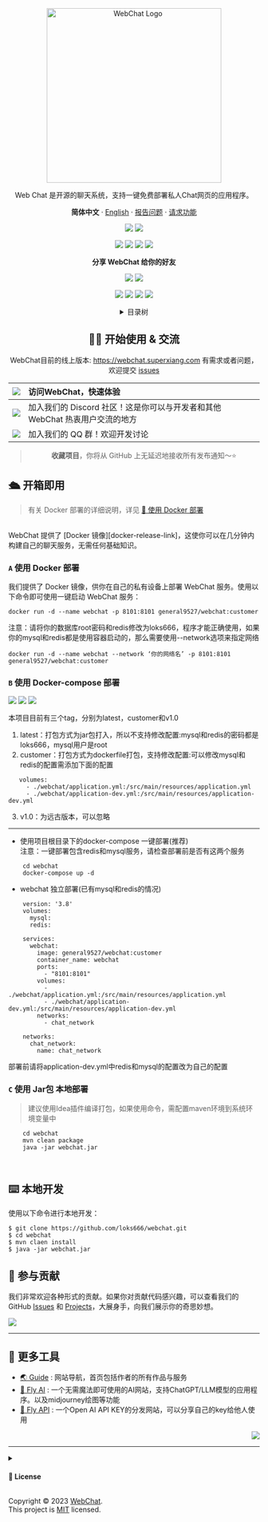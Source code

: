 <div id="readme-top" ></div>
<div align="center">

<img height="350" src="./images/logo.png" alt="WebChat Logo">

Web Chat 是开源的聊天系统，支持一键免费部署私人Chat网页的应用程序。

**简体中文** · [English](./README.en.md)  · [报告问题][github-issues-link] · [请求功能][github-issues-link]

<!-- SHIELD GROUP -->

[![][github-release-shield]][github-release-link]
[![][docker-release-shield]][docker-release-link]

[![][github-forks-shield]][github-forks-link]
[![][github-stars-shield]][github-stars-link]
[![][github-issues-shield]][github-issues-link]
[![][github-license-shield]][github-license-link]

**分享 WebChat 给你的好友**

[![][share-telegram-shield]][share-telegram-link]
[![][share-weibo-shield]][share-weibo-link]

![](./images/webchat.png)
![](./images/login.png)
![](./images/console.png)
![](./images/audit.png)


<details>
<summary><kbd>目录树</kbd></summary>

#### TOC

- [👋🏻 开始使用 & 交流](#-开始使用--交流)
- [🛳 开箱即用](#-开箱即用)
    - [`A` 使用 Docker 部署](#a-使用-docker-部署)
    - [`B` 使用 Docker-compose 部署](#b-使用-Docker-compose-部署)
    - [`C` 使用 Jar包 本地部署](#c-使用-Jar包-本地部署)
- [⌨️ 本地开发](#️-本地开发)
- [🤝 参与贡献](#-参与贡献)
- [🔗 更多工具](#-更多工具)

####

<br/>

</details>

## 👋🏻 开始使用 & 交流

WebChat目前的线上版本: https://webchat.superxiang.com 
有需求或者问题，欢迎提交 [issues][issues-link]

| [![][chat-shield-badge]][chat-link]       | 访问WebChat，快速体验                                  |
|:------------------------------------------|:------------------------------------------------|
| [![][discord-shield-badge]][discord-link] | 加入我们的 Discord 社区！这是你可以与开发者和其他 WebChat 热衷用户交流的地方 |
| [![][qq-shield-badge]][qq-link]           | 加入我们的 QQ 群！欢迎开发讨论                               |


> **收藏项目**，你将从 GitHub 上无延迟地接收所有发布通知～⭐️
</div>

## 🛳 开箱即用
> 有关 Docker
> 部署的详细说明，详见 [📘 使用 Docker 部署](https://github.com/loks666/webchat/wiki/Docker-Deployment.zh-CN)  
<br/>
WebChat 提供了  [Docker 镜像][docker-release-link]，这使你可以在几分钟内构建自己的聊天服务，无需任何基础知识。

<br/>

### `A` 使用 Docker 部署

我们提供了 Docker 镜像，供你在自己的私有设备上部署 WebChat 服务。使用以下命令即可使用一键启动 WebChat 服务：
```fish
docker run -d --name webchat -p 8101:8101 general9527/webchat:customer
```
注意：请将你的数据库root密码和redis修改为loks666，程序才能正确使用，如果你的mysql和redis都是使用容器启动的，那么需要使用--network选项来指定网络

```fish
docker run -d --name webchat --network ‘你的网络名’ -p 8101:8101 general9527/webchat:customer
```
### `B` 使用 Docker-compose 部署

[![][docker-release-shield]][docker-release-link]
[![][docker-size-shield]][docker-size-link]
[![][docker-pulls-shield]][docker-pulls-link]  

本项目目前有三个tag，分别为latest，customer和v1.0  
1. latest：打包方式为jar包打入，所以不支持修改配置:mysql和redis的密码都是loks666，mysql用户是root  
2. customer：打包方式为dockerfile打包，支持修改配置:可以修改mysql和redis的配置需添加下面的配置

```fish
   volumes:
     - ./webchat/application.yml:/src/main/resources/application.yml
     - ./webchat/application-dev.yml:/src/main/resources/application-dev.yml
```
3. v1.0：为远古版本，可以忽略  
---
- 使用项目根目录下的docker-compose 一键部署(推荐)  
注意：一键部署包含redis和mysql服务，请检查部署前是否有这两个服务

```fish
    cd webchat
    docker-compose up -d
```
- webchat 独立部署(已有mysql和redis的情况)

```fish
    version: '3.8'
    volumes:
      mysql:
      redis:
    
    services:
      webchat:
        image: general9527/webchat:customer
        container_name: webchat
        ports:
          - "8101:8101"
        volumes:
          - ./webchat/application.yml:/src/main/resources/application.yml
          - ./webchat/application-dev.yml:/src/main/resources/application-dev.yml
        networks:
          - chat_network
    
    networks:
      chat_network:
        name: chat_network
```
部署前请将application-dev.yml中redis和mysql的配置改为自己的配置

### `C` 使用 Jar包 本地部署
> 建议使用Idea插件编译打包，如果使用命令，需配置maven环境到系统环境变量中
```fish
    cd webchat
    mvn clean package
    java -jar webchat.jar
```
<br/>


## ⌨️ 本地开发

使用以下命令进行本地开发：

```fish
$ git clone https://github.com/loks666/webchat.git
$ cd webchat
$ mvn claen install
$ java -jar webchat.jar
```

<div style="text-align:right">


</div>

## 🤝 参与贡献

我们非常欢迎各种形式的贡献。如果你对贡献代码感兴趣，可以查看我们的 GitHub [Issues][github-issues-link]
和 [Projects][github-project-link]，大展身手，向我们展示你的奇思妙想。

[![][pr-welcome-shield]][pr-welcome-link]

----

## 🔗 更多工具

- [🌏 Guide][guide] : 网站导航，首页包括作者的所有作品与服务
- [🤯 Fly AI][Fly AI] : 一个无需魔法即可使用的AI网站，支持ChatGPT/LLM模型的应用程序。以及midjourney绘图等功能
- [💌 Fly API][flyapi] : 一个Open AI API KEY的分发网站，可以分享自己的key给他人使用

<div style="text-align:right">

[![][back-to-top]](#readme-top)

</div>

---

<details><summary><h4>📝 License</h4></summary>

[![][fossa-license-shield]][fossa-license-link]

</details>

Copyright © 2023 [WebChat][profile-link]. <br />
This project is [MIT](./LICENSE) licensed.

<!-- LINK GROUP -->

[github-release-shield]: https://img.shields.io/github/v/release/loks666/webchat?color=369eff&labelColor=black&logo=github&style=flat-square

[docker-release-link]: https://hub.docker.com/repository/docker/general9527/webchat/general

[docker-release-shield]: https://img.shields.io/docker/v/general9527/webchat?color=369eff&labelColor=black&logo=docker&style=flat-square

[github-forks-link]: https://github.com/loks666/webchat/network/members

[github-forks-shield]: https://img.shields.io/github/forks/loks666/webchat?color=blue&labelColor=black&style=flat-square

[github-stars-link]: https://github.com/loks666/webchat/stargazers

[github-stars-shield]: https://img.shields.io/github/stars/loks666/webchat?color=ffcb47&labelColor=black&style=flat-square

[github-issues-link]: https://github.com/loks666/webchat/issues

[github-issues-shield]: https://img.shields.io/github/issues/loks666/webchat?color=red&labelColor=black&style=flat-square

[github-license-link]: https://github.com/loks666/webchat/blob/main/LICENSE

[github-license-shield]: https://img.shields.io/github/license/loks666/webchat?color=green&labelColor=black&style=flat-square

[back-to-top]: https://img.shields.io/badge/-BACK_TO_TOP-151515?style=flat-square

[codespaces-link]: https://codespaces.new/loks666/webchat

[codespaces-shield]: https://github.com/codespaces/badge.svg

[discord-link]: https://discord.gg/gFxrcWhR

[qq-link]: https://qm.qq.com/cgi-bin/qm/qr?_wv=1027&k=547c2h6ymkB5b1WtWUBuTTJUb9Y5mh22&authKey=x3fgiRXNFNAkatyJG8%2Fyx9GAyz%2FOAnKHi%2FG3AOYhc2Ry1NKBakmuWU6BlhcGNX1M&noverify=0&group_code=134077083

[discord-shield-badge]: https://img.shields.io/discord/1127171173982154893?color=5865F2&label=discord&labelColor=black&logo=discord&logoColor=white&style=for-the-badge

[qq-shield-badge]: https://img.shields.io/badge/%E4%BA%A4%E6%B5%81%E7%BE%A4-123456789?color=5865F2&label=QQ&labelColor=black&logo=tencent-qq&logoColor=white&style=for-the-badge

[docker-pulls-link]: https://hub.docker.com/repository/docker/general9527/webchat/general

[docker-pulls-shield]: https://img.shields.io/docker/pulls/general9527/webchat?color=45cc11&labelColor=black&style=flat-square

[docker-size-link]: https://hub.docker.com/r/docker/general9527/webchat/general

[docker-size-shield]: https://img.shields.io/docker/image-size/general9527/webchat/latest?color=369eff&labelColor=black&style=flat-square


[fossa-license-link]: https://app.fossa.com/projects/git%2Bgithub.com%2Floks666%2Fwebchat/refs/branch/master/1ea8120312c4f9353a98c691784dc90576123695

[fossa-license-shield]: https://app.fossa.com/api/projects/git%2Bgithub.com%2Flobehub%2Flobe-chat.svg?type=large

[github-action-release-link]: https://github.com/loks666/webchat/actions/workflows/release.yml

[github-action-release-shield]: https://img.shields.io/github/actions/workflow/status/loks666/webchat/release.yml?label=release&labelColor=black&logo=githubactions&logoColor=white&style=flat-square

[github-action-test-link]: https://github.com/loks666/webchat/actions/workflows/test.yml

[github-action-test-shield]: https://img.shields.io/github/actions/workflow/status/loks666/webchat/test.yml?label=test&labelColor=black&logo=githubactions&logoColor=white&style=flat-square

[github-contributors-link]: https://github.com/loks666/webchat/graphs/contributors

[github-contributors-shield]: https://img.shields.io/github/contributors/loks666/webchat?color=c4f042&labelColor=black&style=flat-square

[github-forks-link]: https://github.com/loks666/webchat/network/members

[github-forks-shield]: https://img.shields.io/github/forks/loks666/webchat?color=8ae8ff&labelColor=black&style=flat-square

[github-issues-link]: https://github.com/loks666/webchat/issues

[github-issues-shield]: https://img.shields.io/github/issues/loks666/webchat?color=ff80eb&labelColor=black&style=flat-square

[github-license-link]: https://github.com/loks666/webchat/blob/main/LICENSE

[github-license-shield]: https://img.shields.io/github/license/loks666/webchat?color=white&labelColor=black&style=flat-square

[github-project-link]: https://github.com/loks666/webchat/projects

[github-release-link]: https://github.com/loks666/webchat/releases/tag/latest

[github-releasedate-link]: https://github.com/loks666/webchat/releases

[github-releasedate-shield]: https://img.shields.io/github/release-date/loks666/webchat?labelColor=black&style=flat-square

[github-stars-link]: https://github.com/loks666/webchat/network/stargazers

[github-stars-shield]: https://img.shields.io/github/stars/loks666/webchat?color=ffcb47&labelColor=black&style=flat-square

[github-wiki-link]: https://github.com/loks666/webchat/wiki

[issues-link]: https://img.shields.io/github/issues/loks666/webchat.svg?style=flat

[flyapi]: https://fly.superxiang.com/

[Fly AI]: https://ai.superxiang.com

[guide]: https://guide.superxiang.com

[pr-welcome-link]: https://github.com/loks666/webchat/pulls

[pr-welcome-shield]: https://img.shields.io/badge/🤯_pr_welcome-%E2%86%92-ffcb47?labelColor=black&style=for-the-badge

[profile-link]: https://github.com/loks666/webchat

[share-telegram-link]: https://t.me/share/url?text=%E6%8E%A8%E8%8D%90%E4%B8%80%E4%B8%AA%20GitHub%20%E5%BC%80%E6%BA%90%E9%A1%B9%E7%9B%AE%20%F0%9F%A4%AF%20WecChat%20-%20%E5%BC%80%E6%BA%90%E7%9A%84%E8%81%8A%E5%A4%A9%E7%BD%91%E9%A1%B5%E5%BA%94%E7%94%A8%E3%80%82%20%E5%AE%83%E6%94%AF%E6%8C%81%E4%B8%80%E9%94%AE%E5%85%8D%E8%B4%B9%E9%83%A8%E7%BD%B2%E7%A7%81%E4%BA%BA%E7%BD%91%E9%A1%B5%E5%BA%94%E7%94%A8%E7%A8%8B%E5%BA%8F%20%23chat%20%23IM%20%23wecChat%20%23websocket&url=https%3A%2F%2Fgithub.com%2Floks666%2Fwebchat

[share-telegram-shield]: https://img.shields.io/badge/-share%20on%20telegram-black?labelColor=black&logo=telegram&logoColor=white&style=flat-square

[share-weibo-link]: https://service.weibo.com/share/share.php?sharesource=weibo&title=%E6%8E%A8%E8%8D%90%E4%B8%80%E4%B8%AA%20GitHub%20%E5%BC%80%E6%BA%90%E9%A1%B9%E7%9B%AE%20%F0%9F%A4%AF%20WecChat%20-%20%E5%BC%80%E6%BA%90%E7%9A%84%E8%81%8A%E5%A4%A9%E7%BD%91%E9%A1%B5%E5%BA%94%E7%94%A8%E3%80%82%20%E5%AE%83%E6%94%AF%E6%8C%81%E4%B8%80%E9%94%AE%E5%85%8D%E8%B4%B9%E9%83%A8%E7%BD%B2%E7%A7%81%E4%BA%BA%E7%BD%91%E9%A1%B5%E5%BA%94%E7%94%A8%E7%A8%8B%E5%BA%8F%20%23chat%20%23IM%20%23wecChat%20%23websocket&url=https%3A%2F%2Fgithub.com%2Flobehub%2Flobe-chat#_loginLayer_1706982109813

[share-weibo-shield]: https://img.shields.io/badge/-share%20on%20weibo-black?labelColor=black&logo=sinaweibo&logoColor=white&style=flat-square

[chat-link]: https://webchat.superxiang.com

[chat-shield]: https://img.shields.io/website?down_message=offline&label=vercel&labelColor=black&logo=vercel&style=flat-square&up_message=online&url=https%3A%2F%2Fchat-preview.lobehub.com

[chat-shield-badge]: https://img.shields.io/static/v1?label=WebChat&message=%E4%BD%93%E9%AA%8C%E5%9C%B0%E5%9D%80&color=45CC11&labelColor=black&style=for-the-badge&logo=chatbot

